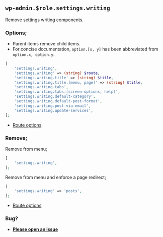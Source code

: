 ## `wp-admin.$role.settings.writing`

Remove settings writing components.

### Options;

* Parent items remove child items. 
* For concise documentation, `option.[x, y]` has been abbreviated from `option.x, option.y`.

```php
[
    'settings.writing',
    'settings.writing' => (string) $route,
    'settings.writing.title' => (string) $title,
    'settings.writing.title.[menu, page]' => (string) $title,
    'settings.writing.tabs',
    'settings.writing.tabs.[screen-options, help]',
    'settings.writing.default-category',
    'settings.writing.default-post-format',
    'settings.writing.post-via-email',
    'settings.writing.update-services',
];
```

* [Route options](../route-options.md)

### Remove;

Remove from menu;

```php
[
    'settings.writing',
];
```

Remove from menu and enforce a page redirect;

```php
[
    'settings.writing' => 'posts',
];
```

* [Route options](../route-options.md)

### Bug?

* **[Please open an issue](https://github.com/soberwp/intervention/issues/new?title=[wp-admin.settings.writing]&labels=bug&assignees=darrenjacoby)**
